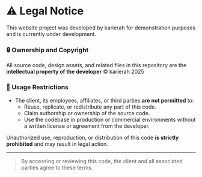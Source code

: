 # ⚠️ Legal Notice

This website project was developed by karierah for demonstration purposes and is currently under development.

### 🔒 Ownership and Copyright

All source code, design assets, and related files in this repository are the **intellectual property of the developer** © karierah 2025

### 🚫 Usage Restrictions

- The client, its employees, affiliates, or third parties **are not permitted** to:
  - Reuse, replicate, or redistribute any part of this code.
  - Claim authorship or ownership of the source code.
  - Use the codebase in production or commercial environments without a written license or agreement from the developer.

Unauthorized use, reproduction, or distribution of this code **is strictly prohibited** and may result in legal action.

---

> By accessing or reviewing this code, the client and all associated parties agree to these terms.
